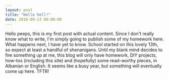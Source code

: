 ```yaml
---
layout: post
title: "Hello hell!"
date: 2016-09-13 00:00:00
---
```

Hello peeps, this is my first post with actual content. Since I don't really know what to write, I'm simply going to publish some of my homework here. What happens next, I have yet to know.
School started on this lovely 13th, so expect at least a handful of shenanigans.
Until my blank mind decides to fire something up at me, this blog will only have homework, DIY projects, how-tos (including this site) and (hopefully) some read-worthy pieces, in Albanian or English. It seems like a busy year, but something will eventually come up here.
TFTR!

